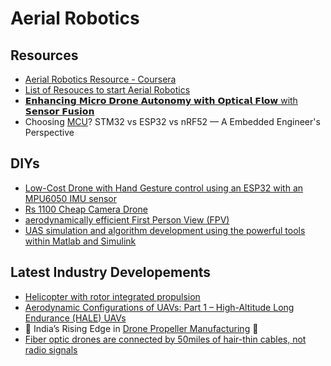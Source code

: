 # Aerial Robotics


## Resources

- [Aerial Robotics Resource - Coursera](https://github.com/MohaKhalili/RoboticsSpecialization-AerialRobotics)
- [List of Resouces to start Aerial Robotics](https://www.linkedin.com/posts/enzo-ghisoni-robotics_robotics-ros-activity-7313893060537409536-db0c/?utm_source=share&utm_medium=member_android&rcm=ACoAAD-ruCgBJnujmeLzmj1X4DpLLTuxktERedQ)
- [𝗘𝗻𝗵𝗮𝗻𝗰𝗶𝗻𝗴 𝗠𝗶𝗰𝗿𝗼 𝗗𝗿𝗼𝗻𝗲 𝗔𝘂𝘁𝗼𝗻𝗼𝗺𝘆 𝘄𝗶𝘁𝗵 𝗢𝗽𝘁𝗶𝗰𝗮𝗹 𝗙𝗹𝗼𝘄 with 𝗦𝗲𝗻𝘀𝗼𝗿 𝗙𝘂𝘀𝗶𝗼𝗻](https://www.linkedin.com/posts/vasantha-kanesh-muruganantham_drones-autonomy-opticalflow-ugcPost-7299736180810534912-bE6c/?utm_source=share&utm_medium=member_android&rcm=ACoAAD-ruCgBJnujmeLzmj1X4DpLLTuxktERedQ)
- Choosing [MCU](https://www.linkedin.com/posts/prasad-deshmukh-595b36205_2abrembeddednotes-a-b-activity-7334088687229566979-OaZ_/?utm_source=share&utm_medium=member_android&rcm=ACoAAD-ruCgBJnujmeLzmj1X4DpLLTuxktERedQ)? STM32 vs ESP32 vs nRF52 — A Embedded Engineer's Perspective

## DIYs
- [Low-Cost Drone with Hand Gesture control using an ESP32 with an MPU6050 IMU sensor](https://www.linkedin.com/posts/dipanshu-dhote-246aa9331_hand-gesture-esp32-ugcPost-7300225743949606914-6EYu/?utm_source=share&utm_medium=member_android&rcm=ACoAAD-ruCgBJnujmeLzmj1X4DpLLTuxktERedQ)
- [Rs 1100 Cheap Camera Drone](https://www.linkedin.com/posts/dipanshu-dhote-246aa9331_expensive-stable-flipping-ugcPost-7311518309085003777-KUk9?utm_source=share&utm_medium=member_android&rcm=ACoAAD-ruCgBJnujmeLzmj1X4DpLLTuxktERedQ)
- [aerodynamically efficient First Person View (FPV)](https://www.linkedin.com/posts/venka-tesan-m_operationsindoor-fpvdrone-autonomousdrones-ugcPost-7327284303904628736-T9_Y/?utm_source=share&utm_medium=member_android&rcm=ACoAAD-ruCgBJnujmeLzmj1X4DpLLTuxktERedQ)
- [UAS simulation and algorithm development using the powerful tools within Matlab and Simulink](https://www.linkedin.com/posts/carotenuto-antonio2001_unmanned-aircraft-systems-activity-7336300786286579712-eKyP/?utm_source=share&utm_medium=member_android&rcm=ACoAAD-ruCgBJnujmeLzmj1X4DpLLTuxktERedQ)

## Latest Industry Developements 
- [Helicopter with rotor integrated propulsion](https://www.linkedin.com/posts/prof-friedrich-grimm-14a7403a_resdevice1-resheli1-aerospace-activity-7313529279114342400-pfKq/?utm_source=share&utm_medium=member_android&rcm=ACoAAD-ruCgBJnujmeLzmj1X4DpLLTuxktERedQ)
- [Aerodynamic Configurations of UAVs: Part 1 – High-Altitude Long Endurance (HALE) UAVs](https://www.linkedin.com/posts/activity-7324960202414321664-YdcA/?utm_source=share&utm_medium=member_android&rcm=ACoAAD-ruCgBJnujmeLzmj1X4DpLLTuxktERedQ)
- 🚁 India’s Rising Edge in [Drone Propeller Manufacturing](https://www.linkedin.com/posts/harshal-vadgama-b1598773_dronetechnology-makeinindia-carbonfiber-activity-7331899252278788096-g-Im/?utm_source=share&utm_medium=member_android&rcm=ACoAAD-ruCgBJnujmeLzmj1X4DpLLTuxktERedQ) 🚁
- [Fiber optic drones are connected by 50miles of hair-thin cables, not radio signals](https://www.linkedin.com/posts/jason-premo-aero_drones-vtol-fiberoptic-activity-7344329600098836481-SgoC/?utm_source=share&utm_medium=member_android&rcm=ACoAAD-ruCgBJnujmeLzmj1X4DpLLTuxktERedQ)
